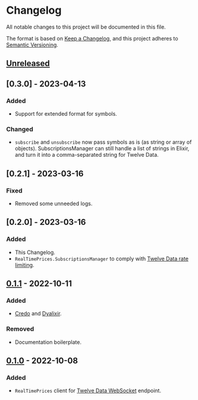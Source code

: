 # Changelog

All notable changes to this project will be documented in this file.

The format is based on [Keep a Changelog](https://keepachangelog.com/en/1.0.0/),
and this project adheres to [Semantic Versioning](https://semver.org/spec/v2.0.0.html).

## [Unreleased]

## [0.3.0] - 2023-04-13

### Added

- Support for extended format for symbols.

### Changed

- `subscribe` and `unsubscribe` now pass symbols as is (as string or array of objects).
  SubscriptionsManager can still handle a list of strings in Elixir,
  and turn it into a comma-separated string for Twelve Data.

## [0.2.1] - 2023-03-16

### Fixed

- Removed some unneeded logs.

## [0.2.0] - 2023-03-16

### Added

- This Changelog.
- `RealTimePrices.SubscriptionsManager` to comply with
  [Twelve Data rate limiting](https://support.twelvedata.com/en/articles/5194610-websocket-faq).

## [0.1.1] - 2022-10-11

### Added

- [Credo](https://github.com/rrrene/credo) and [Dyalixir](https://github.com/jeremyjh/dialyxir).

### Removed

- Documentation boilerplate.

## [0.1.0] - 2022-10-08

### Added

- `RealTimePrices` client for [Twelve Data WebSocket](https://twelvedata.com/docs#real-time-price-websocket) endpoint.

[unreleased]: https://github.com/borgoat/ex_twelve_data/compare/v0.1.0...HEAD
[0.1.1]: https://github.com/borgoat/ex_twelve_data/compare/v0.1.0...v0.1.1
[0.1.0]: https://github.com/borgoat/ex_twelve_data/releases/tag/v0.1.0
